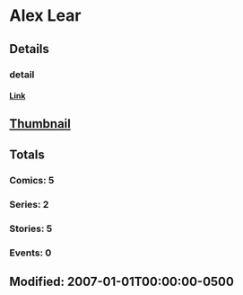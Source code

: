 # Alex  Lear 
## Details
### detail
#### [Link](http://marvel.com/comics/creators/8004/alex_lear?utm_campaign=apiRef&utm_source=225578a89fc76f3d20fbffda5d17a88d)
## [Thumbnail](http://i.annihil.us/u/prod/marvel/i/mg/b/40/image_not_available.jpg)
## Totals
### Comics: 5
### Series: 2
### Stories: 5
### Events: 0
## Modified: 2007-01-01T00:00:00-0500